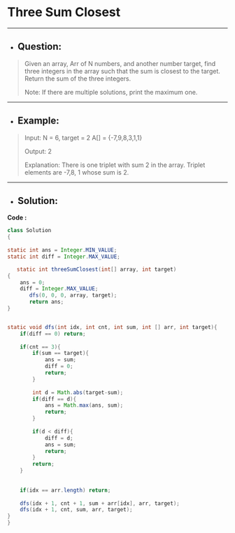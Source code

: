 # Three Sum Closest
---
- ## Question:
> Given an array, Arr of N numbers, and another number target, find three integers in the array such that the sum is closest to the target. Return the sum of the three integers.
> 
> Note: If there are multiple solutions, print the maximum one.
---
- ## Example:
> Input: N = 6, target = 2 A[] = {-7,9,8,3,1,1}
> 
> Output: 2
> 
> Explanation: There is one triplet with sum 2 in the array. Triplet elements are -7,8, 1 whose sum is 2.
---
- ## Solution:
**Code :**
```java
class Solution 
{ 
   
static int ans = Integer.MIN_VALUE;
static int diff = Integer.MAX_VALUE;

   static int threeSumClosest(int[] array, int target)  
{ 
    ans = 0;
    diff = Integer.MAX_VALUE;
       dfs(0, 0, 0, array, target);
       return ans;
}


static void dfs(int idx, int cnt, int sum, int [] arr, int target){
    if(diff == 0) return;
    
    if(cnt == 3){
        if(sum == target){
            ans = sum;
            diff = 0;
            return;
        }
        
        int d = Math.abs(target-sum);
        if(diff == d){
            ans = Math.max(ans, sum);
            return;
        }
        
        if(d < diff){
            diff = d;
            ans = sum;
            return;
        }
        return;
    }
    
    
    if(idx == arr.length) return;
    
    dfs(idx + 1, cnt + 1, sum + arr[idx], arr, target);
    dfs(idx + 1, cnt, sum, arr, target);
}
}  
